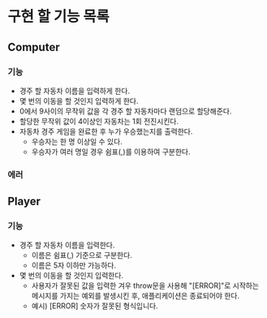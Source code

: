 # 구현 할 기능 목록

## Computer

### 기능

- 경주 할 자동차 이름을 입력하게 한다.
- 몇 번의 이동을 할 것인지 입력하게 한다.
- 0에서 9사이의 무작위 값을 각 경주 할 자동차마다 랜덤으로 할당해준다.
- 할당한 무작위 값이 4이상인 자동차는 1회 전진시킨다.
- 자동차 경주 게임을 완료한 후 누가 우승했는지를 출력한다.
  - 우승자는 한 명 이상일 수 있다.
  - 우승자가 여러 명일 경우 쉼표(,)를 이용하여 구분한다.

### 에러

## Player

### 기능

- 경주 할 자동차 이름을 입력한다.
  - 이름은 쉼표(,) 기준으로 구분한다.
  - 이름은 5자 이하만 가능하다.
- 몇 번의 이동을 할 것인지 입력한다.
  - 사용자가 잘못된 값을 입력한 겨우 throw문을 사용해 "[ERROR]"로 시작하는 메시지를 가지는 예외를 발생시킨 후, 애플리케이션은 종료되어야 한다.
  - 예시) [ERROR] 숫자가 잘못된 형식입니다.
